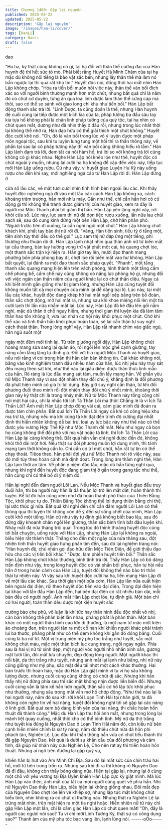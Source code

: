 ```yaml
---
title: Chương 1460: Gặp lại nguyên
published: 2025-05-22
updated: 2025-05-22
description: 'Gặp lại nguyên'
image: '/images/han-li/cover/'
tags: [HanLi]
category: HanLi
draft: false
---
```


dao

"Ha ha, kỳ thật cũng không có gì, tại hạ đối với thân thể cường đại
của Hàn huynh đệ thì hết sức tò mò. Phải biết rằng Huyết Hà
Minh Châm của tại hạ mặc dù không nổi tiếng là bảo vật sắc bén,
nhưng lấy thân thể mà làm nó bắn ngược lại thì quả rất khó tin."
Huyết độc nói, đồng thời hai mắt nhìn Hàn Lập không chớp.
"Hóa ra tiền bối muốn hỏi việc này, thân thể vãn bối đích xác so
với người bình thường mạnh hơn một chút, nhưng bất quá chỉ là
năm đó có chút cơ duyên, từng ăn qua loại linh dược làm thân thể
cứng cáp mà thôi, sao có thể so sánh với giao long chi khu như
tiền bối." Hàn Lập bất động thanh sắc trả lời.
"Linh Dược, ta cũng đoán là thế, nhưng Hàn huynh đệ cuối cùng
lại tiếp được một kích kia của ta, pháp tướng ba đầu sáu tay kia
tựa hồ không phải là chân linh pháp tướng của quý tộc, tại hạ
nhìn có chút quen mắt, dường như đã nhìn thấy ở đâu rồi, nhưng
trong lúc nhất thời lại không thể nhớ ra, Hàn đạo hữu có thể giải
thích một chút không." Huyết độc cười khẽ nói.
"Oh, đó là vãn bối trong lúc vô ý luyện được một pháp môn ngoại
tộc, sau khi tu luyện lung tung một hồi thì ra thần thông này, về
phần tại sao lại có pháp tướng này thì vãn bối cũng không hiểu rõ
lắm." Hàn Lập lãnh đạm trả lời, đem tất cả nói hàm hồ, trả lời so
với không trả lời cũng không có gì khác nhau.
Nghe Hàn Lập nói khéo lóe như thế, huyết độc có chút ngoài ý
muốn, nhưng lại cười ha ha không đề cập đến việc này, tiếp tục
mời Hàn Lập uống rượu.
Cứ như vậy, vị huyết giao Luyện Hư Kỳ này uống rượu cho đến
khi say, mới nghiêng ngả cáo từ Hàn Lập rời đi. Hàn Lập đứng ở

cửa sổ lầu các, vẻ mặt tươi cười nhìn tình hình bên ngoài lầu các.
Khi thấy huyết độc nghiêng ngả đi vào một lầu các cách Hàn Lập
không xa, cách khoảng trăm trượng, hắn mới nhíu mày.
Gần như thế, chỉ cần hắn hơi có cử động gì thì không thể tránh
được giám thị của huyết giao, xem ra đây là người mà Mộc
Thanh phái tới giám thị hắn.
Hàn Lập yên lặng nghĩ vậy, rời khỏi cửa sổ.
Lúc này, lục sam thị nữ đã dọn tiệc rượu xuống, lần nữa lau chùi
sạch sẽ, sau đó cung kính đứng một bên Hàn Lập, chờ hắn phân
phó. "Ngươi trước tiên đi xuống, ta cần nghỉ ngơi một chút." Hàn
Lập không chút khách khí, phất tay bảo thị nữ rời đi. "Vâng, Hàn
tiên sinh, tiểu tỳ ở tầng một, tiên sinh tùy thời đều có thể gọi." Lục
sam thị nữ đáp ứng một tiếng, phi thường nhu thuận rời đi. Hàn
Lập lạnh nhạt nhìn qua thân ảnh nữ tử biến mất tại cầu thang,
bàn tay hướng vòng trữ vật phất một cái, hà quang chợt lóe, một
thanh sắc trận kỳ hiện ra.
Hắn giơ tay lên, mười đạo thanh mang phướng bốn phía phòng
bay đi, chợt lóe rồi biến mất vào hư không. Hàn Lập bắt quyết, lại
đánh ra một đạo thanh sắc pháp quyết. "Phanh", một tầng thanh
sắc quang mạng hiện lên trên vách phòng, hình thành một tầng
cấm chế phong bế, cấm chế này cũng không có năng lực phòng
hộ gì, nhưng đối với việc ngăn cản thần niệm của người khác lại
có chút thần diệu.
Ngay cả khi biết mình gần giống như bị giam lỏng, nhưng Hàn
Lập cũng tuyệt đối không muốn tất cả mọi chuyện của mình lại dễ
dàng bại lộ. Lúc này, tại một lầu các khác, huyết độc đang khép
hờ hai mắt ngồi xếp bằng trên bồ đoàn, thần sắc chợt động, mở
hai mắt ra, nhưng sau khi khóe miệng nổi lên một tia cười lạnh thì
lần nữa nhắm mắt lại. Lúc này, Hàn Lập đã kê đầu lên gối nằm
nghỉ, mặc dù thân ở chỗ nguy hiểm, nhưng thời gian thí luyện kia
đã làm tâm thần hao tổn không ít, vừa lúc nhân cơ hội này khôi
phục một chút. Chờ khi thể xác và tinh thần hắn khôi phục hoàn
toàn, sẽ lại cẩn thận tự suy nghĩ cách thoát thân. Trong lòng nghĩ
vậy, Hàn Lập rất nhanh chìm vào giấc ngủ, hắn ngủ suốt một

ngày một đêm mới tỉnh lại.
Từ trên giường ngồi dậy, Hàn Lập không chút hoang mang sửa
sang lại quần áo, rồi ngồi lên mộc ghế cạnh giường, tay nâng
cằm lẳng lặng tự định giá. Đối với hia người Mộc Thanh và huyết
giao, nếu nói rằng vì coi trọng hắn thì hắn căn bản không tin.
Cái khác không nói, bằng vào kinh nghiệm tranh đấu nhiều năm
của hắn, lúc nhị yêu này truy sát đều mang theo sát khí, như thế
nào lại giấu diếm được thần thức linh mẫn của hắn. Rõ ràng là lúc
đầu mang sát tâm, muốn lấy mạng hắn.
Về phần yêu nữ Mộc Thanh này vì sao đột nhiên thay đổi chủ ý,
khẳng định là đối phương đã phát hiện mình có giá trị lợi dụng.
Bây giờ suy nghĩ cẩn thận, từ khi đối phương đuổi theo mình rồi
đột nhiên thay đổi chủ ý nhốt mình, khoảng thời gian này kỳ thật
chỉ là trong nháy mắt.
Nữ tử Mộc Thanh này tổng cộng chỉ nói một hai câu, chỉ là nhắc
tới Ích Tà Thần Lôi mà thôi! Chẳng lẽ là vì Ích Tà Thần Lôi? Ánh
mắt Hàn Lập chớp động vài cái, cảm giác mình đã đoán ra được
tám chín phần.
Bất quá Ích Tà Thần Lôi ngay cả khi có công hiệu khu ma trừ tà,
nhưng nếu ma khí cùng tà khí đạt đến trình độ cường đại nhất
định thì hiển nhiên không dễ bài trừ, loại uy lực bậc này như thế
nào có thể được yêu vương Hợp Thể Kỳ như Mộc Thanh để mắt.
Nếu như ngay cả bọn họ cũng không thể đối phó với ma vật hoặc
tà linh, thì Ích Tà Thần Lôi của Hàn Lập lại càng không thể. Bất
quá hắn vẫn chỉ nghĩ được đến đó, không khỏi thở dài một hơi.
Nếu thật sự đối phương muốn lợi dụng mình, thì tánh mạng tạm
thời không cần lo. Chỉ cần cơ trí một chút, hắn rất tự tin có thể
chạy thoát. Tiêos theo, hắn phải đợi yêu nữ Mộc Thanh nói rõ
việc này, sau đó mới tùy theo hoàn cảnh mà định đoạt. Trong lòng
âm thầm nghĩ thế, Hàn Lập tạm thời an tâm.
Về phần ý niệm đào tẩu, mặc dù hắn từng nghĩ qua, nhưng khi
nghĩ đến huyết độc đang giám thị ở gần trong gang tấc như thế,
hắn cũng chỉ có thể bỏ đi ý niệm đó.

Hắn lại nghĩ đến đám người Lôi Lan.
Nếu Mộc Thanh và huyết giao đều truy đuổi hắn, thì ba người này
hẳn là đã thuận lợi trở lên mặt đất, hoàn thành thí luyện. Kể từ đó
hắn cũng xem như đã hoàn thành phó thác của Thiên Bằng Tộc,
khôi phục tự do. Thiên Bằng Tộc không thể lợi dụng thiên bằng
chi thệ, lại ước thúc gì nữa.
Bất quá khi nghĩ đến chỉ cần đám người Lôi Lan có thể thông qua
thí luyện thì không còn để ý đến sự sống chết của mình, Hàn Lập
cười khổ một tiếng.
Hắn cứ như vậy tự định giá không biết bao lâu, sau đó đứng dậy
khoanh chân ngồi lên giường, thần sắc bình tĩnh bắt đầu luyện
khí. Nháy mắt đã nửa tháng trôi qua!
Trong lúc đó thỉnh thoảng huyết độc cũng tới bắt chuyện, uống
rượu với Hàn Lập, nhưng Hàn Lập lại không ra ngoài, biểu hiện
rất thành thật.
Thẳng cho đến một ngày của nửa tháng sau, đột nhiên tinh thần
huyết giao hưng phấn tìm đến, sau đó lại nghiêm trang nói: "Hàn
huynh đệ, chủ nhân gọi đạo hữu đến Mộc Tiên Điện, để giới thiệu
đạo hữu cho các vị tiền bối khác." "Được, làm phiền huyết tiền
bối." Thần sắc Hàn Lập không chút khác thường, bình tĩnh trả lời.
Thấy Hàn Lập có bộ dáng trấn định như vậy, trong lòng huyết độc
có vài phần bội phục, hắn tự hỏi nếu hắn ở trong hoàn cảnh của
Hàn Lập, tuyệt đối không thể nào bảo trì thần thái tự nhiên này. Vì
vậy sau khi huyết độc cười ha ha, liền mang Hàn Lập đi về một
lầu các khác.
Sau thời gian một bữa cơm, Hàn Lập lần nữa xuất hiện bên ngoài
đại điện, rồi theo huyết độc tiến vào đại điện.
Trong đại điện hiện tại khác với lần đầu Hàn Lập đến, hai bên đại
điện có rất nhiều bàn dài, mỗi bàn đều có người ngồi. Ánh mắt
Hàn Lập chợt lóe, tự định giá.
Một bàn chỉ có hai người, toàn thân đều được một kiện huyết sắc

trường bào che phủ, vô luận là khí tức hay thân hình đều độc
nhất vô nhị, căn bản không thể phân biệt lẫn nhau, phảng phất là
phân thân. Một bàn khác có một người thân hình cao lớn dị
thường, là một nam tử mặc một kiện áo choàng đen, trên người
tản ra một cỗ hàn khí khiến người khác phải tránh lui ba thước,
phảng phất như có thể đem không khí gần đó đóng băng. Cuối
cùng là ba nữ tử.
Một vị trung niên mỹ phụ tóc trắng như tuyết, sắc mặt không chút
máu, mặc một thân bích lục cung trang, ngồi ngay ngắn. Phía sau
là hai vị nữ tử xinh đẹp, một người vóc người nhỏ nhắn xinh xắn,
gương mặt tươi tắn, đôi mắt lưu chuyển, đẹp động lòng người.
Một người khác thì nổi bật, da thịt trắng như tuyết, nhưng ánh mắt
lại lạnh như băng, nhị nữ này cũng giống như mỹ phụ, sắc mặt
đều tái nhợt một cách khác thường.
Hai bàn trước thì hoàn hảo, mặc dù Hàn Lập giật mình vì tu vi họ
sâu không lường được, nhưng cuối cùng cũng không có chút dị
sắc. Nhưng khi hắn thấy nhị nữ đứng phía sau thì sắc mặt không
nhịn được liền biến đổi.
Nhưng cuối cùng vẫn là tâm kế hắn hơn người, thần sắc cơ hồ
lập tức khôi phục như thường, nhưng sâu trong mắt vẫn mơ hồ
chớp động.
"Như thế nào lại là hai người này, năm đó sau khi rời khỏi Loạn
Tinh Hải tại nhân giới, ta đã không còn nghe tin về hai nàng, tuyệt
đối không nghĩ tới sẽ gặp lại các nàng ở linh giới. Bất quá xem bộ
dáng bình yên của hai nàng, thì chắc hoàn hồn thuật đã thành
công." Mặc dù Hàn Lập thu hồi ánh mắt, nhưng trong lòng lại
mãnh liệt quay cuồng, nhất thời khó có thể bình tĩnh.
Mỹ nữ da thịt trắng như tuyết kia đúng là Nguyên Dao ở Loạn
Tinh Hải năm đó, còn kiều nữ bên cạnh hiển nhiên chính là sư tỷ
nàng, năm đó thiếu chút nữa đã hồn phi phách tán, Nghiên Lệ.
Lúc đầu khi thần thông hắn vừa có chút tiểu thành thì đã gặp
Nguyên Dao, kết quả là dưới sự khẩn cầu của đối phương và
cảm tình, đã giúp nữ nhân này cứu Nghiên Lệ, Cho nên rat ay thi
triển hoàn hồn thuật. Nhưng ai ngờ trên đường lại gặp quỷ vụ,

khiến hắn bị hút vào Âm Minh Chi Địa. Sau đó lại mất sức của
chín trâu hai hổ, mới từ bên trong trốn ra. Nhưng sau khi đi ra thì
không rõ Nguyên Dao đã đi đâu, không còn thấy bóng dáng nữa.
Hiện tại gặp lại, nhưng lại ở cùng một chỗ với yêu vương tại Địa
Uyên khiến Hàn Lập cực kỳ giật mình. Mà lúc Hàn Lập vào điện,
ánh mắt của tất cả mọi người cũng quét về phía hắn. Nhị nữ
Nguyên Dao thấy Hàn Lập, biểu hiện lại không giống nhau. Đôi
mắt đẹp của Nguyên Dao chợt lóe lên vẻ khiếp sợ, nhưng lập tức
mặt không chút biểu tình, nhìn không ra có chút dị thường nào.
Nhưng thật ra Nghiên Lệ lại trừng mắt nhìn, trên mặt hiện ra một
tia nghi hoặc. Hiển nhiên nữ tử này chỉ gặp Hàn Lập một lần, chỉ
là cảm giác Hàn Lập có chút quen mắt! "Oh, đây là người các
ngươi nói sao? Tu vi chỉ mới Linh Tương Kỳ, thật sự có công dụng
sao?" Thanh âm của mỹ phụ tóc bạc vang lên, lạnh lùng nói.
------oOo------
